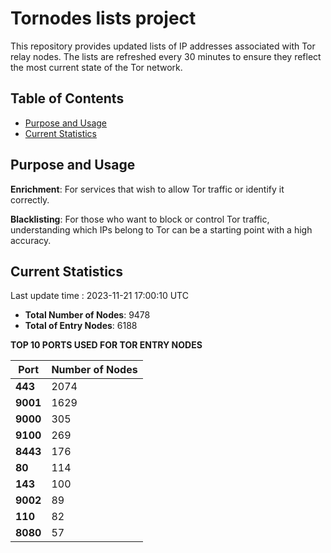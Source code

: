 # Tornodes lists project

This repository provides updated lists of IP addresses associated with Tor relay nodes. The lists are refreshed every 30 minutes to ensure they reflect the most current state of the Tor network.

## Table of Contents

- [Purpose and Usage](#purpose-and-usage)
- [Current Statistics](#current-statistics)


## Purpose and Usage

**Enrichment**: For services that wish to allow Tor traffic or identify it correctly.

**Blacklisting**: For those who want to block or control Tor traffic, understanding which IPs belong to Tor can be a starting point with a high accuracy.

## Current Statistics

Last update time : 2023-11-21 17:00:10 UTC

- **Total Number of Nodes**: 9478
- **Total of Entry Nodes**: 6188

**TOP 10 PORTS USED FOR TOR ENTRY NODES**

| **Port** | **Number of Nodes** |
|------|-----------------|
| **443**   | 2074  |
| **9001**   | 1629  |
| **9000**   | 305  |
| **9100**   | 269  |
| **8443**   | 176  |
| **80**   | 114  |
| **143**   | 100  |
| **9002**   | 89  |
| **110**   | 82  |
| **8080**   | 57  |

